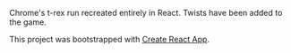 Chrome's t-rex run recreated entirely in React. Twists have been added to the game.

This project was bootstrapped with [Create React App](https://github.com/facebook/create-react-app).
